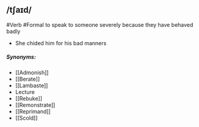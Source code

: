 ## /tʃaɪd/ 
#Verb #Formal
to speak to someone severely because they have behaved badly

- She chided him for his bad manners

##### Synonyms:
- [[Admonish]]
- [[Berate]]
- [[Lambaste]]
- Lecture
- [[Rebuke]]
- [[Remonstrate]]
- [[Reprimand]]
- [[Scold]]
